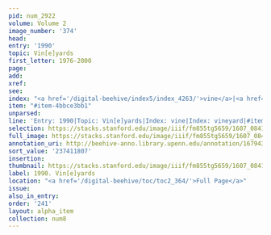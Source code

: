 ```yaml
---
pid: num_2922
volume: Volume 2
image_number: '374'
head:
entry: '1990'
topic: Vin[e]yards
first_letter: 1976-2000
page:
add:
xref:
see:
index: "<a href='/digital-beehive/index5/index_4263/'>vine</a>|<a href='/digital-beehive/index5/index_4264/'>vineyard</a>"
item: "#item-4bbce3bb1"
unparsed:
line: 'Entry: 1990|Topic: Vin[e]yards|Index: vine|Index: vineyard|#item-4bbce3bb1'
selection: https://stacks.stanford.edu/image/iiif/fm855tg5659/1607_0841/900,1807,2723,385/full/0/default.jpg
full_image: https://stacks.stanford.edu/image/iiif/fm855tg5659/1607_0841/full/full/0/default.jpg
annotation_uri: http://beehive-anno.library.upenn.edu/annotation/1679431811798
sort_value: '237411807'
insertion:
thumbnail: https://stacks.stanford.edu/image/iiif/fm855tg5659/1607_0841/900,1807,600,180/250,/0/default.jpg
label: 1990. Vin[e]yards
location: "<a href='/digital-beehive/toc/toc2_364/'>Full Page</a>"
issue:
also_in_entry:
order: '241'
layout: alpha_item
collection: num8
---
```

